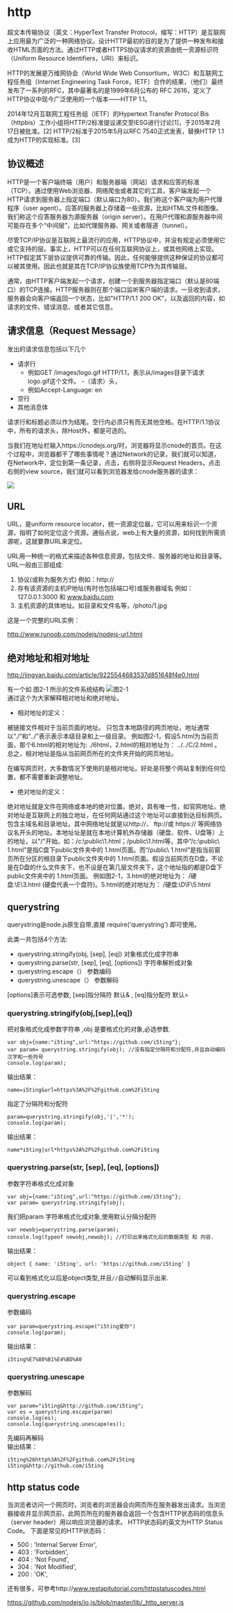# http


超文本传输协议（英文：HyperText Transfer Protocol，缩写：HTTP）是互联网上应用最为广泛的一种网络协议。设计HTTP最初的目的是为了提供一种发布和接收HTML页面的方法。通过HTTP或者HTTPS协议请求的资源由统一资源标识符（Uniform Resource Identifiers，URI）来标识。

HTTP的发展是万维网协会（World Wide Web Consortium，W3C）和互联网工程任务组（Internet Engineering Task Force，IETF）合作的结果，（他们）最终发布了一系列的RFC，其中最著名的是1999年6月公布的 RFC 2616，定义了HTTP协议中现今广泛使用的一个版本——HTTP 1.1。

2014年12月互联网工程任务组（IETF）的Hypertext Transfer Protocol Bis（httpbis）工作小组将HTTP/2标准提议递交至IESG进行讨论[1]，于2015年2月17日被批准。[2] HTTP/2标准于2015年5月以RFC 7540正式发表，替换HTTP 1.1成为HTTP的实现标准。[3]

## 协议概述

HTTP是一个客户端终端（用户）和服务器端（网站）请求和应答的标准（TCP）。通过使用Web浏览器、网络爬虫或者其它的工具，客户端发起一个HTTP请求到服务器上指定端口（默认端口为80）。我们称这个客户端为用户代理程序（user agent）。应答的服务器上存储着一些资源，比如HTML文件和图像。我们称这个应答服务器为源服务器（origin server）。在用户代理和源服务器中间可能存在多个“中间层”，比如代理服务器、网关或者隧道（tunnel）。

尽管TCP/IP协议是互联网上最流行的应用，HTTP协议中，并没有规定必须使用它或它支持的层。事实上，HTTP可以在任何互联网协议上，或其他网络上实现。HTTP假定其下层协议提供可靠的传输。因此，任何能够提供这种保证的协议都可以被其使用。因此也就是其在TCP/IP协议族使用TCP作为其传输层。

通常，由HTTP客户端发起一个请求，创建一个到服务器指定端口（默认是80端口）的TCP连接。HTTP服务器则在那个端口监听客户端的请求。一旦收到请求，服务器会向客户端返回一个状态，比如"HTTP/1.1 200 OK"，以及返回的内容，如请求的文件、错误消息、或者其它信息。

## 请求信息（Request Message）

发出的请求信息包括以下几个

- 请求行
  - 例如GET /images/logo.gif HTTP/1.1，表示从/images目录下请求logo.gif这个文件。
-（请求）头，
  - 例如Accept-Language: en
- 空行
- 其他消息体

请求行和标题必须以<CR><LF>作为结尾。空行内必须只有<CR><LF>而无其他空格。在HTTP/1.1协议中，所有的请求头，除Host外，都是可选的。

当我们在地址栏输入https://cnodejs.org/时，浏览器将显示cnode的首页。在这个过程中，浏览器都干了哪些事情呢？通过Network的记录，我们就可以知道，在Network中，定位到第一条记录，点击，右侧将显示Request Headers，点击右侧的view source，我们就可以看到浏览器发给cnode服务器的请求：

![](img/http-request.png)


## URL

URL，是uniform resource locator，统一资源定位器，它可以用来标识一个资源，指明了如何定位这个资源。通俗点说，web上有大量的资源，如何找到所需资源呢，这就要靠URL来定位。

URL用一种统一的格式来描述各种信息资源，包括文件、服务器的地址和目录等。
URL一般由三部组成:
1. 协议(或称为服务方式) 例如：http://
2. 存有该资源的主机IP地址(有时也包括端口号)或服务器域名  例如：127.0.0.1:3000 和 www.baidu.com
3. 主机资源的具体地址。如目录和文件名等，/photo/1.jpg

这是一个完整的URL实例：

http://www.runoob.com/nodejs/nodejs-url.html



## 绝对地址和相对地址

http://jingyan.baidu.com/article/9225544683537d851648f4e0.html

有一个如 图2-1 所示的文件系统结构
![](img/adress.png)图2-1   
通过这个为大家解释相对地址和绝对地址。

- 相对地址的定义：

被链接文件相对于当前页面的地址。
只包含本地路径的网页地址，地址通常以“./”和“../”表示表示本级目录和上一级目录。
例如图2-1，假设5.html为当前页面，那个6.html的相对地址为: ./6html，2.html的相对地址为： ../../C/2.html 。
总之，相对地址是指从当前网页所在的文件夹开始的网页地址。

在编写网页时，大多数情况下使用的是相对地址。好处是将整个网站复制到任何位置，都不需要重新调整地址。

- 绝对地址的定义：

绝对地址就是文件在网络或本地的绝对位置。绝对，具有唯一性，如官网地址。绝对地址是互联网上的独立地址，在任何网站通过这个地址可以直接到达目标网页。包含主域名和目录地址。其中网络地址就是以http://、 ftp://或 https:// 等网络协议名开头的地址。本地址址是就在本地计算机外存储器（硬盘、软件、U盘等）上的地址，以"/"开始。如：/c:\public\1.html；/public\1.html等，其中“/c:\public\ 1.html”是指C盘下public文件夹中的 1.html页面。而“/public\ 1.html”是指当前窗页所在分区的根目录下public文件夹中的 1.html页面。假设当前网页在D盘，不论是在D盘的什么文件夹下，也不设是在第几层文件夹下，这个地址指的都是D盘下public文件夹中的 1.html页面。
例如图2-1，3.html的绝对地址为： /硬盘:\E\3.html (硬盘代表一个盘符)。5.html的绝对地址为： /硬盘:\D\F\5.html


## querystring

querystring是node.js原生自带,直接 require('querystring') 即可使用。

此类一共包括4个方法:

- querystring.stringify(obj, [sep], [eq]) 对象格式化成字符串
- querystring.parse(str, [sep], [eq], [options]) 字符串解析成对象
- querystring.escape（） 参数编码
- querystring.unescape（） 参数解码

[options]表示可选参数, [sep]指分隔符 默认& , [eq]指分配符 默认=

### querystring.stringify(obj,[sep],[eq])

把对象格式化成参数字符串 ,obj 是要格式化的对象,必选参数.
```
var obj={name:"i5ting",url:"https://github.com/i5ting"};
var param= querystring.stringify(obj); //没有指定分隔符和分配符,并且自动编码汉字和一些符号
console.log(param);
```
输出结果：
```
name=i5ting&url=https%3A%2F%2Fgithub.com%2Fi5ting
```
指定了分隔符和分配符
```
param=querystring.stringify(obj,'|','*'); 
console.log(param);
```
输出结果：
```
name*i5ting|url*https%3A%2F%2Fgithub.com%2Fi5ting
```

### querystring.parse(str, [sep], [eq], [options]) 

参数字符串格式化成对象
```
var obj={name:"i5ting",url:"https://github.com/i5ting"};
var param= querystring.stringify(obj);
```
我们把param 字符串格式化成对象,使用默认分隔分配符
```
var newobj=querystring.parse(param);
console.log(typeof newobj,newobj); //打印出来格式化后的数据类型 和 内容.
```
输出结果：
```
object { name: 'i5ting', url: 'https://github.com/i5ting' }
```

可以看到格式化以后是object类型,并且`//`自动解码显示出来.

### querystring.escape

参数编码
```
var param=querystring.escape("i5ting爱你")
console.log(param);
```
输出结果：
```
i5ting%E7%88%B1%E4%BD%A0
```

### querystring.unescape	

参数解码
```
var param="i5ting&http://github.com/i5ting";
var es = querystring.escape(param)
console.log(es);
console.log(querystring.unescape(es));
```
先编码再解码    
输出结果：
```
i5ting%26http%3A%2F%2Fgithub.com%2Fi5ting
i5ting&http://github.com/i5ting
```

## http status code


当浏览者访问一个网页时，浏览者的浏览器会向网页所在服务器发出请求。当浏览器接收并显示网页前，此网页所在的服务器会返回一个包含HTTP状态码的信息头（server header）用以响应浏览器的请求。
HTTP状态码的英文为HTTP Status Code。
下面是常见的HTTP状态码：

-  500 : 'Internal Server Error',
-  403 : 'Forbidden',
-  404 : 'Not Found',
-  304 : 'Not Modified',
-  200 : 'OK',

还有很多，可参考http://www.restapitutorial.com/httpstatuscodes.html

https://github.com/nodejs/io.js/blob/master/lib/_http_server.js
